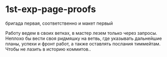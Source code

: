 # 1st-exp-page-proofs
бригада первая, соответственно и макет первый


Работу ведем в своих ветках, в мастер лезем только через запросы.
Неплохо бы вести своя ридмяшку на ветвь, где указывать дальнейшие планы, успехи и фронт работ,
а также оставлять послания тиммейтам. Чтобы не лазить в историю коммитов..
